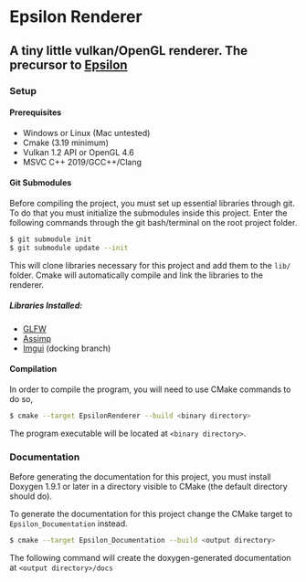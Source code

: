 # Epsilon Renderer
## A tiny little vulkan/OpenGL renderer. The precursor to [Epsilon](https://github.com/lopea/EpsilonEditor)
### Setup
#### Prerequisites
- Windows or Linux (Mac untested)
- Cmake (3.19 minimum)
- Vulkan 1.2 API or OpenGL 4.6 
- MSVC C++ 2019/GCC++/Clang 

#### Git Submodules
Before compiling the project, you must set up essential libraries through git.
To do that you must initialize the submodules inside this project. Enter the following commands through the git bash/terminal on the root project folder.
```bash
$ git submodule init
$ git submodule update --init
```
This will clone libraries necessary for this project and add them to the `lib/` folder.
Cmake will automatically compile and link the libraries to the renderer.

##### Libraries Installed:
- [GLFW](https://github.com/glfw/glfw)
- [Assimp](https://github.com/assimp/assimp)
- [Imgui](https://github.com/ocornut/imgui/tree/docking) (docking branch)

#### Compilation
In order to compile the program, you will need to use CMake commands to do so,

```bash
$ cmake --target EpsilonRenderer --build <binary directory>
```

The program executable will be located at `<binary directory>`.

### Documentation
Before generating the documentation for this project, you must install Doxygen 1.9.1 or later in a directory visible to CMake (the default directory should do).

To generate the documentation for this project change the CMake target to `Epsilon_Documentation` instead.

```bash
$ cmake --target Epsilon_Documentation --build <output directory>
```

The following command will create the doxygen-generated documentation at `<output directory>/docs`
